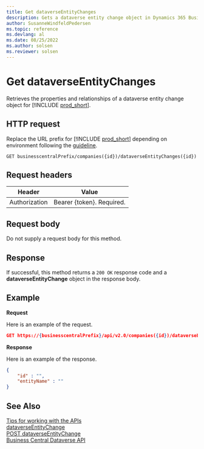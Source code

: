 ```yaml
---
title: Get dataverseEntityChanges
description: Gets a dataverse entity change object in Dynamics 365 Business Central.
author: SusanneWindfeldPedersen
ms.topic: reference
ms.devlang: al
ms.date: 08/25/2022
ms.author: solsen
ms.reviewer: solsen
---
```


<!-- NOTE: This article is an auto-generated stub from the metadata file. -->
<!-- The sections marked with an EDIT_IS_REQUIRED require manual editing. -->
# Get dataverseEntityChanges

Retrieves the properties and relationships of a dataverse entity change object for [!INCLUDE [prod_short](../../includes/prod_short.md)].

## HTTP request

Replace the URL prefix for [!INCLUDE [prod_short](../../includes/prod_short.md)] depending on environment following the [guideline](../../api-reference/v2.0/endpoints-apis-for-dynamics.md).

```
GET businesscentralPrefix/companies({id})/dataverseEntityChanges({id})
```

## Request headers

|Header|Value|
|------|-----|
|Authorization  |Bearer {token}. Required. |

## Request body

Do not supply a request body for this method.

## Response

If successful, this method returns a ```200 OK``` response code and a **dataverseEntityChange** object in the response body.

## Example

**Request**

Here is an example of the request.

```json
GET https://{businesscentralPrefix}/api/v2.0/companies({id})/dataverseEntityChanges({id})
```

**Response**

Here is an example of the response.


```json
{
    "id" : "",
    "entityName" : ""
}
```

## See Also

[Tips for working with the APIs](/dynamics365/business-central/dev-itpro/developer/devenv-connect-apps-tips)  
[dataverseEntityChange](../resources/dynamics_dataverseEntityChange.md)  
[POST dataverseEntityChange](dynamics_dataverseentitychange_create.md)  
[Business Central Dataverse API](../dynamics-dataverse-api.md)  
